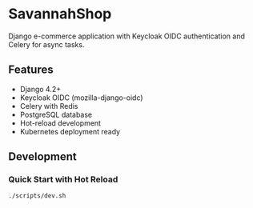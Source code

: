 # SavannahShop

Django e-commerce application with Keycloak OIDC authentication and Celery for async tasks.

## Features

- Django 4.2+
- Keycloak OIDC (mozilla-django-oidc)
- Celery with Redis
- PostgreSQL database
- Hot-reload development
- Kubernetes deployment ready

## Development

### Quick Start with Hot Reload

```bash
./scripts/dev.sh
```
